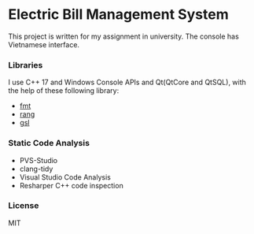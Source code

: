 # Electric Bill Management System

This project is written for my assignment in university.
The console has Vietnamese interface.

### Libraries
I use C++ 17 and Windows Console APIs and Qt(QtCore and QtSQL), with the help of these following library:
* [fmt](https://github.com/fmtlib/fmt)
* [rang](https://github.com/agauniyal/rang)
* [gsl](https://github.com/Microsoft/GSL)

### Static Code Analysis
* PVS-Studio
* clang-tidy
* Visual Studio Code Analysis
* Resharper C++ code inspection

### License
MIT
